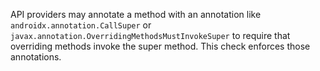 API providers may annotate a method with an annotation like
`androidx.annotation.CallSuper` or
`javax.annotation.OverridingMethodsMustInvokeSuper` to require that overriding
methods invoke the super method. This check enforces those annotations.
